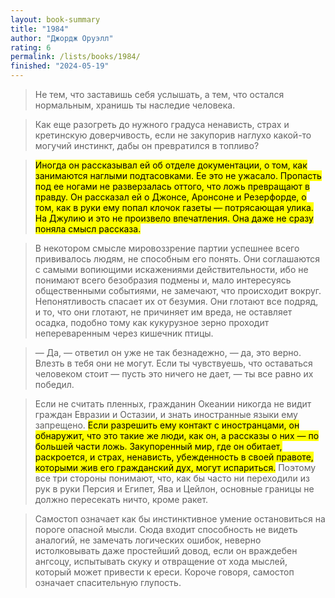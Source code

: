 ```yaml
---
layout: book-summary
title: "1984"
author: "Джордж Оруэлл"
rating: 6
permalink: /lists/books/1984/
finished: "2024-05-19"
---
```


> Не тем, что заставишь себя услышать, а тем, что остался нормальным, хранишь ты наследие человека.

> Как еще разогреть до нужного градуса ненависть, страх и кретинскую доверчивость, если не закупорив наглухо какой-то могучий инстинкт, дабы он превратился в топливо?

> <mark>Иногда он рассказывал ей об отделе документации, о том, как занимаются наглыми подтасовками. Ее это не ужасало. Пропасть под ее ногами не разверзалась оттого, что ложь превращают в правду. Он рассказал ей о Джонсе, Аронсоне и Резерфорде, о том, как в руки ему попал клочок газеты — потрясающая улика. На Джулию и это не произвело впечатления. Она даже не сразу поняла смысл рассказа.</mark>

> В некотором смысле мировоззрение партии успешнее всего прививалось людям, не способным его понять. Они соглашаются с самыми вопиющими искажениями действительности, ибо не понимают всего безобразия подмены и, мало интересуясь общественными событиями, не замечают, что происходит вокруг. Непонятливость спасает их от безумия. Они глотают все подряд, и то, что они глотают, не причиняет им вреда, не оставляет осадка, подобно тому как кукурузное зерно проходит непереваренным через кишечник птицы.

> — Да, — ответил он уже не так безнадежно, — да, это верно. Влезть в тебя они не могут. Если ты чувствуешь, что оставаться человеком стоит — пусть это ничего не дает, — ты все равно их победил.

> Если не считать пленных, гражданин Океании никогда не видит граждан Евразии и Остазии, и знать иностранные языки ему запрещено. <mark>Если разрешить ему контакт с иностранцами, он обнаружит, что это такие же люди, как он, а рассказы о них — по большей части ложь. Закупоренный мир, где он обитает, раскроется, и страх, ненависть, убежденность в своей правоте, которыми жив его гражданский дух, могут испариться.</mark> Поэтому все три стороны понимают, что, как бы часто ни переходили из рук в руки Персия и Египет, Ява и Цейлон, основные границы не должно пересекать ничто, кроме ракет.

> Самостоп означает как бы инстинктивное умение остановиться на пороге опасной мысли. Сюда входит способность не видеть аналогий, не замечать логических ошибок, неверно истолковывать даже простейший довод, если он враждебен ангсоцу, испытывать скуку и отвращение от хода мыслей, который может привести к ереси. Короче говоря, самостоп означает спасительную глупость.
